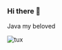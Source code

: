 ### Hi there 👋

Java my beloved

![tux](https://github.com/PanPolePL/PanPolePL/assets/77209709/425a2f61-0dc0-4b1b-9e76-57a9a1eeb98c)
